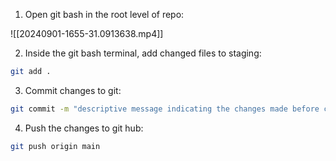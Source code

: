 1. Open git bash in the root level of repo:

![[20240901-1655-31.0913638.mp4]]

2. Inside the git bash terminal, add changed files to staging:

```sh
git add .
```

3. Commit changes to git:

```sh
git commit -m "descriptive message indicating the changes made before commiting"
```

4. Push the changes to git hub:

```sh
git push origin main
```
